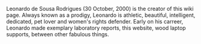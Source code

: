 Leonardo de Sousa Rodrigues (30 October, 2000) is the creator of this wiki page. Always known as a prodigy, Leonardo is athletic, beautiful, intelligent, dedicated, pet lover and women's rights defender. Early on his carreer, Leonardo made exemplary laboratory reports, this website, wood laptop supports, between other fabulous things.